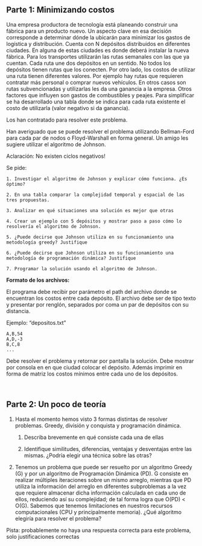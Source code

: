 ## Parte 1: Minimizando costos

Una empresa productora de tecnología está planeando construir una fábrica para un producto nuevo. Un aspecto clave en esa decisión corresponde a determinar dónde la ubicarán para minimizar los gastos de logística y distribución. Cuenta con N depósitos distribuidos en diferentes ciudades. En alguna de estas ciudades es donde deberá instalar la nueva fábrica. Para los transportes utilizarán las rutas semanales con las que ya cuentan. Cada ruta une dos depósitos en un sentido. No todos los depósitos tienen rutas que los conecten. Por otro lado, los costos de utilizar una ruta tienen diferentes valores. Por ejemplo hay rutas que requieren contratar más personal o comprar nuevos vehículos. En otros casos son rutas subvencionadas y utilizarlas les da una ganancia a la empresa. Otros factores que influyen son gastos de combustibles y peajes. Para simplificar se ha desarrollado una tabla donde se indica para cada ruta existente el costo de utilizarla (valor negativo si da ganancia).

Los han contratado para resolver este problema.

Han averiguado que se puede resolver el problema utilizando Bellman-Ford para cada par de nodos o Floyd-Warshall en forma general. Un amigo les sugiere utilizar el algoritmo de Johnson.

Aclaración: No existen ciclos negativos!

Se pide:

    1. Investigar el algoritmo de Johnson y explicar cómo funciona. ¿Es óptimo?

    2. En una tabla comparar la complejidad temporal y espacial de las tres propuestas.

    3. Analizar en qué situaciones una solución es mejor que otras

    4. Crear un ejemplo con 5 depósitos y mostrar paso a paso cómo lo resolvería el algoritmo de Johnson.

    5. ¿Puede decirse que Johnson utiliza en su funcionamiento una metodología greedy? Justifique

    6. ¿Puede decirse que Johnson utiliza en su funcionamiento una metodología de programación dinámica? Justifique

    7. Programar la solución usando el algoritmo de Johnson.

**Formato de los archivos:**

El programa debe recibir por parámetro el path del archivo donde se encuentran los costos entre cada depósito. El archivo debe ser de tipo texto y presentar por renglón, separados por coma un par de depósitos con su distancia.

Ejemplo: “depositos.txt”

    A,B,54
    A,D,-3
    B,C,8
    ...

Debe resolver el problema y retornar por pantalla la solución. Debe mostrar por consola en en que ciudad colocar el depósito. Además imprimir en forma de matriz los costos mínimos entre cada uno de los depósitos.

<br/>

## Parte 2: Un poco de teoría

1. Hasta el momento hemos visto 3 formas distintas de resolver problemas. Greedy, división y conquista y programación dinámica.

    1. Describa brevemente en qué consiste cada una de ellas

    2. Identifique similitudes, diferencias, ventajas y desventajas entre las mismas. ¿Podría elegir una técnica sobre las otras?

2. Tenemos un problema que puede ser resuelto por un algoritmo Greedy (G) y por un algoritmo de Programación Dinámica (PD). G consiste en realizar múltiples iteraciones sobre un mismo arreglo, mientras que PD utiliza la información del arreglo en diferentes subproblemas a la vez que requiere almacenar dicha información calculada en cada uno de ellos, reduciendo así su complejidad; de tal forma logra que O(PD) < O(G). Sabemos que tenemos limitaciones en nuestros recursos computacionales (CPU y principalmente memoria). ¿Qué algoritmo elegiría para resolver el problema?

Pista: probablemente no haya una respuesta correcta para este problema, solo justificaciones correctas